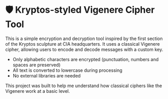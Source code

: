 # 🛡️ Kryptos-styled Vigenere Cipher Tool
This is a simple encryption and decryption tool inspired by the first section of the Kryptos sculpture at CIA headquarters.
It uses a classical Vigenere cipher, allowing users to encode and decode messages with a custom key.

- Only alphabetic characters are encrypted (punctuation, numbers and spaces are preserved)
- All text is converted to lowercase during processing
- No external libraries are needed

This project was built to help me understand how classical ciphers like the Vigenere work at a basic level.
